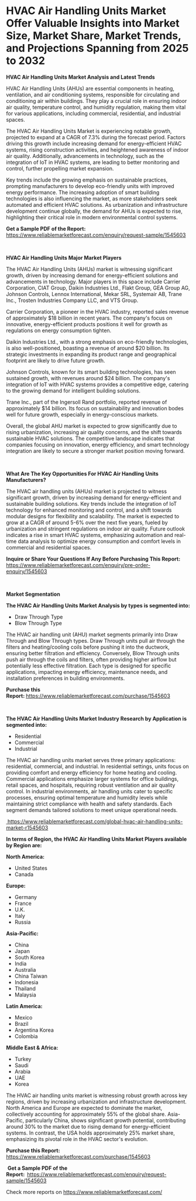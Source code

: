 <p><h1>HVAC Air Handling Units Market Offer Valuable Insights into Market Size, Market Share, Market Trends, and Projections Spanning from 2025 to 2032</h1></p><p><strong>HVAC Air Handling Units Market Analysis and Latest Trends</strong></p>
<p><p>HVAC Air Handling Units (AHUs) are essential components in heating, ventilation, and air conditioning systems, responsible for circulating and conditioning air within buildings. They play a crucial role in ensuring indoor air quality, temperature control, and humidity regulation, making them vital for various applications, including commercial, residential, and industrial spaces.</p><p>The HVAC Air Handling Units Market is experiencing notable growth, projected to expand at a CAGR of 7.3% during the forecast period. Factors driving this growth include increasing demand for energy-efficient HVAC systems, rising construction activities, and heightened awareness of indoor air quality. Additionally, advancements in technology, such as the integration of IoT in HVAC systems, are leading to better monitoring and control, further propelling market expansion.</p><p>Key trends include the growing emphasis on sustainable practices, prompting manufacturers to develop eco-friendly units with improved energy performance. The increasing adoption of smart building technologies is also influencing the market, as more stakeholders seek automated and efficient HVAC solutions. As urbanization and infrastructure development continue globally, the demand for AHUs is expected to rise, highlighting their critical role in modern environmental control systems.</p></p>
<p><strong>Get a Sample PDF of the Report:&nbsp;</strong> <a href="https://www.reliablemarketforecast.com/enquiry/request-sample/1545603?utm_campaign=2467&utm_medium=2&utm_source=Github&utm_content=ia&utm_term=17022025&utm_id=hvac-air-handling-units">https://www.reliablemarketforecast.com/enquiry/request-sample/1545603</a></p>
<p>&nbsp;</p>
<p><strong>HVAC Air Handling Units Major Market Players</strong></p>
<p><p>The HVAC Air Handling Units (AHUs) market is witnessing significant growth, driven by increasing demand for energy-efficient solutions and advancements in technology. Major players in this space include Carrier Corporation, CIAT Group, Daikin Industries Ltd., Flakt Group, GEA Group AG, Johnson Controls, Lennox International, Mekar SRL, Systemair AB, Trane Inc., Trosten Industries Company LLC, and VTS Group.</p><p>Carrier Corporation, a pioneer in the HVAC industry, reported sales revenue of approximately $18 billion in recent years. The company's focus on innovative, energy-efficient products positions it well for growth as regulations on energy consumption tighten. </p><p>Daikin Industries Ltd., with a strong emphasis on eco-friendly technologies, is also well-positioned, boasting a revenue of around $20 billion. Its strategic investments in expanding its product range and geographical footprint are likely to drive future growth.</p><p>Johnson Controls, known for its smart building technologies, has seen sustained growth, with revenues around $24 billion. The company's integration of IoT with HVAC systems provides a competitive edge, catering to the growing demand for intelligent building solutions.</p><p>Trane Inc., part of the Ingersoll Rand portfolio, reported revenue of approximately $14 billion. Its focus on sustainability and innovation bodes well for future growth, especially in energy-conscious markets.</p><p>Overall, the global AHU market is expected to grow significantly due to rising urbanization, increasing air quality concerns, and the shift towards sustainable HVAC solutions. The competitive landscape indicates that companies focusing on innovation, energy efficiency, and smart technology integration are likely to secure a stronger market position moving forward.</p></p>
<p>&nbsp;</p>
<p><strong>What Are The Key Opportunities For HVAC Air Handling Units Manufacturers?</strong></p>
<p><p>The HVAC air handling units (AHUs) market is projected to witness significant growth, driven by increasing demand for energy-efficient and sustainable building solutions. Key trends include the integration of IoT technology for enhanced monitoring and control, and a shift towards modular designs for flexibility and scalability. The market is expected to grow at a CAGR of around 5-6% over the next five years, fueled by urbanization and stringent regulations on indoor air quality. Future outlook indicates a rise in smart HVAC systems, emphasizing automation and real-time data analysis to optimize energy consumption and comfort levels in commercial and residential spaces.</p></p>
<p><strong>Inquire or Share Your Questions If Any Before Purchasing This Report:</strong> <a href="https://www.reliablemarketforecast.com/enquiry/pre-order-enquiry/1545603?utm_campaign=2467&utm_medium=2&utm_source=Github&utm_content=ia&utm_term=17022025&utm_id=hvac-air-handling-units">https://www.reliablemarketforecast.com/enquiry/pre-order-enquiry/1545603</a></p>
<p>&nbsp;</p>
<p><strong>Market Segmentation</strong></p>
<p><strong>The HVAC Air Handling Units Market Analysis by types is segmented into:</strong></p>
<p><ul><li>Draw Through Type</li><li>Blow Through Type</li></ul></p>
<p><p>The HVAC air handling unit (AHU) market segments primarily into Draw Through and Blow Through types. Draw Through units pull air through the filters and heating/cooling coils before pushing it into the ductwork, ensuring better filtration and efficiency. Conversely, Blow Through units push air through the coils and filters, often providing higher airflow but potentially less effective filtration. Each type is designed for specific applications, impacting energy efficiency, maintenance needs, and installation preferences in building environments.</p></p>
<p><strong>Purchase this Report:&nbsp;</strong><a href="https://www.reliablemarketforecast.com/purchase/1545603?utm_campaign=2467&utm_medium=2&utm_source=Github&utm_content=ia&utm_term=17022025&utm_id=hvac-air-handling-units">https://www.reliablemarketforecast.com/purchase/1545603</a></p>
<p>&nbsp;</p>
<p><strong>The HVAC Air Handling Units Market Industry Research by Application is segmented into:</strong></p>
<p><ul><li>Residential</li><li>Commercial</li><li>Industrial</li></ul></p>
<p><p>The HVAC air handling units market serves three primary applications: residential, commercial, and industrial. In residential settings, units focus on providing comfort and energy efficiency for home heating and cooling. Commercial applications emphasize larger systems for office buildings, retail spaces, and hospitals, requiring robust ventilation and air quality control. In industrial environments, air handling units cater to specific processes, ensuring optimal temperature and humidity levels while maintaining strict compliance with health and safety standards. Each segment demands tailored solutions to meet unique operational needs.</p></p>
<p><a href="https://www.reliablemarketforecast.com/global-hvac-air-handling-units-market-r1545603?utm_campaign=2467&utm_medium=2&utm_source=Github&utm_content=ia&utm_term=17022025&utm_id=hvac-air-handling-units">&nbsp;https://www.reliablemarketforecast.com/global-hvac-air-handling-units-market-r1545603</a></p>
<p><strong>In terms of Region, the HVAC Air Handling Units Market Players available by Region are:</strong></p>
<p>
    <p> <strong> North America: </strong>
        <ul>
            <li>United States</li>
            <li>Canada</li>
        </ul>
        </p> 
    <p> <strong> Europe: </strong>
        <ul>
            <li>Germany</li>
            <li>France</li>
            <li>U.K.</li>
            <li>Italy</li>
            <li>Russia</li>
        </ul>
        </p> 
    <p> <strong> Asia-Pacific: </strong>
        <ul>
            <li>China</li>
            <li>Japan</li>
            <li>South Korea</li>
            <li>India</li>
            <li>Australia</li>
            <li>China Taiwan</li>
            <li>Indonesia</li>
            <li>Thailand</li>
            <li>Malaysia</li>
        </ul>
        </p> 
    <p> <strong> Latin America: </strong>
        <ul>
            <li>Mexico</li>
            <li>Brazil</li>
            <li>Argentina Korea</li>
            <li>Colombia</li>
        </ul>
        </p> 
    <p> <strong> Middle East & Africa: </strong>
        <ul>
            <li>Turkey</li>
            <li>Saudi</li>
            <li>Arabia</li>
            <li>UAE</li>
            <li>Korea</li>
        </ul>
    </p>
    </p>
<p><p>The HVAC air handling units market is witnessing robust growth across key regions, driven by increasing urbanization and infrastructure development. North America and Europe are expected to dominate the market, collectively accounting for approximately 55% of the global share. Asia-Pacific, particularly China, shows significant growth potential, contributing around 30% to the market due to rising demand for energy-efficient systems. In contrast, the USA holds approximately 25% market share, emphasizing its pivotal role in the HVAC sector's evolution.</p></p>
<p><strong>Purchase this Report: </strong><a href="https://www.reliablemarketforecast.com/purchase/1545603?utm_campaign=2467&utm_medium=2&utm_source=Github&utm_content=ia&utm_term=17022025&utm_id=hvac-air-handling-units">https://www.reliablemarketforecast.com/purchase/1545603</a></p>
<p>&nbsp;<strong>Get a Sample PDF of the Report:&nbsp;&nbsp;</strong><a href="https://www.reliablemarketforecast.com/enquiry/request-sample/1545603?utm_campaign=2467&utm_medium=2&utm_source=Github&utm_content=ia&utm_term=17022025&utm_id=hvac-air-handling-units">https://www.reliablemarketforecast.com/enquiry/request-sample/1545603</a></p>
<p><strong></strong></p>
<p>Check more reports on <a href="https://www.reliablemarketforecast.com/?utm_campaign=2467&utm_medium=2&utm_source=Github&utm_content=ia&utm_term=17022025&utm_id=hvac-air-handling-units">https://www.reliablemarketforecast.com/</a></p>